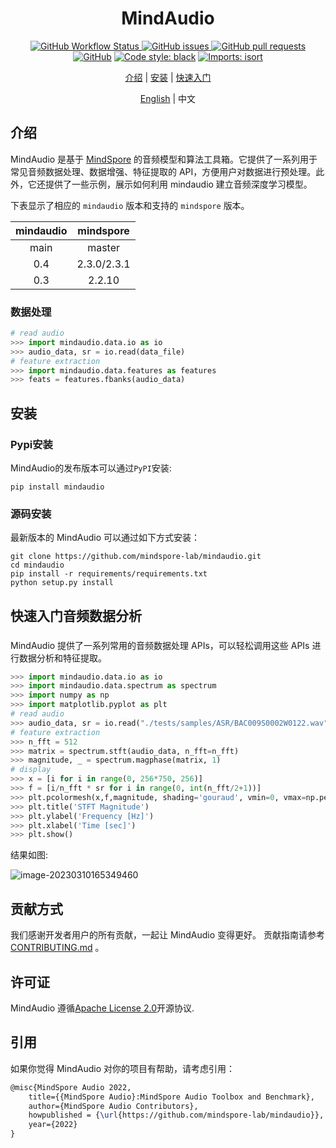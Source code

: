 <div align="center">


# MindAudio

[![GitHub Workflow Status](https://img.shields.io/github/actions/workflow/status/mindspore-lab/mindaudio/ut_test.yaml)
![GitHub issues](https://img.shields.io/github/issues/mindspore-lab/mindaudio)
![GitHub pull requests](https://img.shields.io/github/issues-pr/mindspore-lab/mindaudio)
![GitHub](https://img.shields.io/github/license/mindspore-lab/mindaudio)](<img alt="GitHub" src="https://img.shields.io/github/license/mindspore-lab/mindaudio">)
[![Code style: black](https://img.shields.io/badge/code%20style-black-000000.svg)](https://github.com/psf/black)
[![Imports: isort](https://img.shields.io/badge/%20imports-isort-%231674b1?style=flat&labelColor=ef8336)](https://pycqa.github.io/isort/)

[介绍](#介绍) |
[安装](#安装) |
[快速入门](#快速入门音频数据分析)

[English](README.md) | 中文
</div>

## 介绍
MindAudio 是基于 [MindSpore](https://www.mindspore.cn/) 的音频模型和算法工具箱。它提供了一系列用于常见音频数据处理、数据增强、特征提取的 API，方便用户对数据进行预处理。此外，它还提供了一些示例，展示如何利用 mindaudio 建立音频深度学习模型。

下表显示了相应的 `mindaudio` 版本和支持的 `mindspore` 版本。

|  mindaudio  |   mindspore   |
|:-----------:|:-------------:|
|    main     |    master     |
|     0.4     |  2.3.0/2.3.1  |
|     0.3     |    2.2.10     |

### 数据处理


```python
# read audio
>>> import mindaudio.data.io as io
>>> audio_data, sr = io.read(data_file)
# feature extraction
>>> import mindaudio.data.features as features
>>> feats = features.fbanks(audio_data)
```

## 安装

### Pypi安装

MindAudio的发布版本可以通过`PyPI`安装:

```shell
pip install mindaudio
```

### 源码安装
最新版本的 MindAudio 可以通过如下方式安装：

```shell
git clone https://github.com/mindspore-lab/mindaudio.git
cd mindaudio
pip install -r requirements/requirements.txt
python setup.py install
```

## 快速入门音频数据分析

###

MindAudio 提供了一系列常用的音频数据处理 APIs，可以轻松调用这些 APIs 进行数据分析和特征提取。

```python
>>> import mindaudio.data.io as io
>>> import mindaudio.data.spectrum as spectrum
>>> import numpy as np
>>> import matplotlib.pyplot as plt
# read audio
>>> audio_data, sr = io.read("./tests/samples/ASR/BAC009S0002W0122.wav")
# feature extraction
>>> n_fft = 512
>>> matrix = spectrum.stft(audio_data, n_fft=n_fft)
>>> magnitude, _ = spectrum.magphase(matrix, 1)
# display
>>> x = [i for i in range(0, 256*750, 256)]
>>> f = [i/n_fft * sr for i in range(0, int(n_fft/2+1))]
>>> plt.pcolormesh(x,f,magnitude, shading='gouraud', vmin=0, vmax=np.percentile(magnitude, 98))
>>> plt.title('STFT Magnitude')
>>> plt.ylabel('Frequency [Hz]')
>>> plt.xlabel('Time [sec]')
>>> plt.show()
```

结果如图:

![image-20230310165349460](https://raw.githubusercontent.com/mindspore-lab/mindaudio/main/tests/result/stft_magnitude.png)


## 贡献方式
我们感谢开发者用户的所有贡献，一起让 MindAudio 变得更好。
贡献指南请参考[CONTRIBUTING.md](CONTRIBUTING.md) 。

## 许可证

MindAudio 遵循[Apache License 2.0](LICENSE)开源协议.

## 引用

如果你觉得 MindAudio 对你的项目有帮助，请考虑引用：

```latex
@misc{MindSpore Audio 2022,
    title={{MindSpore Audio}:MindSpore Audio Toolbox and Benchmark},
    author={MindSpore Audio Contributors},
    howpublished = {\url{https://github.com/mindspore-lab/mindaudio}},
    year={2022}
}
```
